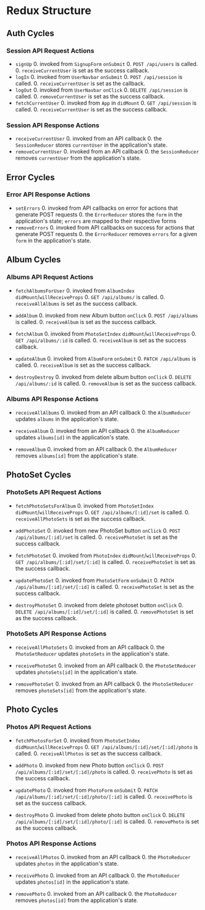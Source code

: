 # Redux Structure

## Auth Cycles

### Session API Request Actions

* `signUp`
  0. invoked from `SignupForm` `onSubmit`
  0. `POST /api/users` is called.
  0. `receiveCurrentUser` is set as the success callback.
* `logIn`
  0. invoked from `UserNavbar` `onSubmit`
  0. `POST /api/session` is called.
  0. `receiveCurrentUser` is set as the callback.
* `logOut`
  0. invoked from `UserNavbar` `onClick`
  0. `DELETE /api/session` is called.
  0. `removeCurrentUser` is set as the success callback.
* `fetchCurrentUser`
  0. invoked from `App` in `didMount`
  0. `GET /api/session` is called.
  0. `receiveCurrentUser` is set as the success callback.

### Session API Response Actions

* `receiveCurrentUser`
  0. invoked from an API callback
  0. the `SessionReducer` stores `currentUser` in the application's state.
* `removeCurrentUser`
  0. invoked from an API callback
  0. the `SessionReducer` removes `currentUser` from the application's state.

## Error Cycles

### Error API Response Actions
* `setErrors`
  0. invoked from API callbacks on error for actions that generate POST requests
  0. the `ErrorReducer` stores the `form` in the application's state; `errors` are mapped to their respective forms
* `removeErrors`
  0. invoked from API callbacks on success for actions that generate POST requests
  0. the `ErrorReducer` removes `errors` for a given `form` in the application's state.

## Album Cycles

### Albums API Request Actions

* `fetchAlbumsForUser`
  0. invoked from `AlbumIndex` `didMount`/`willReceiveProps`
  0. `GET /api/albums/` is called.
  0. `receiveAllAlbums` is set as the success callback.

* `addAlbum`
  0. invoked from new Album button `onClick`
  0. `POST /api/albums` is called.
  0. `receiveAlbum` is set as the success callback.

* `fetchAlbum`
  0. invoked from `PhotoSetIndex` `didMount`/`willReceiveProps`
  0. `GET /api/albums/:id` is called.
  0. `receiveAlbum` is set as the success callback.

* `updateAlbum`
  0. invoked from `AlbumForm` `onSubmit`
  0. `PATCH /api/albums` is called.
  0. `receiveAlbum` is set as the success callback.

* `destroyDestroy`
  0. invoked from delete album button `onClick`
  0. `DELETE /api/albums/:id` is called.
  0. `removeAlbum` is set as the success callback.

### Albums API Response Actions

* `receiveAllAlbums`
  0. invoked from an API callback
  0. the `AlbumReducer` updates `albums` in the application's state.

* `receiveAlbum`
  0. invoked from an API callback
  0. the `AlbumReducer` updates `albums[id]` in the application's state.

* `removeAlbum`
  0. invoked from an API callback
  0. the `AlbumReducer` removes `albums[id]` from the application's state.

## PhotoSet Cycles

### PhotoSets API Request Actions

* `fetchPhotoSetsForAlbum`
  0. invoked from `PhotoSetIndex` `didMount`/`willReceiveProps`
  0. `GET /api/albums/[:id]/set` is called.
  0. `receiveAllPhotoSets` is set as the success callback.

* `addPhotoSet`
  0. invoked from new PhotoSet button `onClick`
  0. `POST /api/albums/[:id]/set` is called.
  0. `receivePhotoSet` is set as the success callback.

* `fetchPhotoSet`
  0. invoked from `PhotoIndex` `didMount`/`willReceiveProps`
  0. `GET /api/albums/[:id]/set/[:id]` is called.
  0. `receivePhotoSet` is set as the success callback.

* `updatePhotoSet`
  0. invoked from `PhotoSetForm` `onSubmit`
  0. `PATCH /api/albums/[:id]/set/[:id]` is called.
  0. `receivePhotoSet` is set as the success callback.

* `destroyPhotoSet`
  0. invoked from delete photoset button `onClick`
  0. `DELETE /api/albums/[:id]/set/[:id]` is called.
  0. `removePhotoSet` is set as the success callback.

### PhotoSets API Response Actions

* `receiveAllPhotoSets`
  0. invoked from an API callback
  0. the `PhotoSetReducer` updates `photoSets` in the application's state.

* `receivePhotoSet`
  0. invoked from an API callback
  0. the `PhotoSetReducer` updates `photoSets[id]` in the application's state.

* `removePhotoSet`
  0. invoked from an API callback
  0. the `PhotoSetReducer` removes `photoSets[id]` from the application's state.


## Photo Cycles

### Photos API Request Actions

* `fetchPhotosForSet`
  0. invoked from `PhotoSetIndex` `didMount`/`willReceiveProps`
  0. `GET /api/albums/[:id]/set/[:id]/photo` is called.
  0. `receiveAllPhotos` is set as the success callback.

* `addPhoto`
  0. invoked from new Photo button `onClick`
  0. `POST /api/albums/[:id]/set/[:id]/photo` is called.
  0. `receivePhoto` is set as the success callback.

* `updatePhoto`
  0. invoked from `PhotoForm` `onSubmit`
  0. `PATCH /api/albums/[:id]/set/[:id]/photo/[:id]` is called.
  0. `receivePhoto` is set as the success callback.

* `destroyPhoto`
  0. invoked from delete photo button `onClick`
  0. `DELETE /api/albums/[:id]/set/[:id]/photo/[:id]` is called.
  0. `removePhoto` is set as the success callback.

### Photos API Response Actions

* `receiveAllPhotos`
  0. invoked from an API callback
  0. the `PhotoReducer` updates `photos` in the application's state.

* `receivePhoto`
  0. invoked from an API callback
  0. the `PhotoReducer` updates `photos[id]` in the application's state.

* `removePhoto`
  0. invoked from an API callback
  0. the `PhotoReducer` removes `photos[id]` from the application's state.
